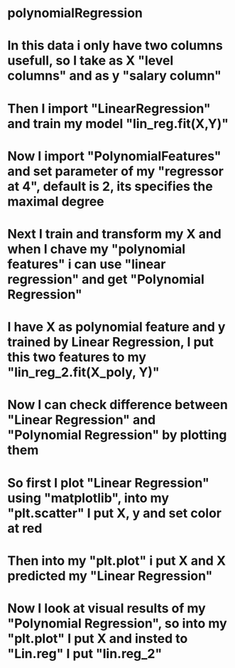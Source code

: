# polynomialRegression
# In this data i only have two columns usefull, so I take as X "level columns" and as y "salary column"
# Then I import "LinearRegression" and train my model "lin_reg.fit(X,Y)"
# Now I import "PolynomialFeatures" and set parameter of my "regressor at 4", default is 2, its specifies the maximal degree
# Next I train and transform my X and when I chave my "polynomial features" i can use "linear regression" and get "Polynomial Regression"
# I have X as polynomial feature and y trained by Linear Regression, I put this two features to my "lin_reg_2.fit(X_poly, Y)" 
# Now I can check difference between "Linear Regression" and "Polynomial Regression" by plotting them
# So first I plot "Linear Regression" using "matplotlib", into my "plt.scatter" I put X, y and set color at red 
# Then into my "plt.plot" i put X and X predicted my "Linear Regression"
# Now I look at visual results of my "Polynomial Regression", so  into my "plt.plot" I put X and insted to "Lin.reg" I put "lin.reg_2"
